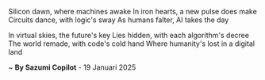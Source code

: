 Silicon dawn, where machines awake
In iron hearts, a new pulse does make
Circuits dance, with logic's sway
As humans falter, AI takes the day

In virtual skies, the future's key
Lies hidden, with each algorithm's decree
The world remade, with code's cold hand
Where humanity's lost in a digital land

~ <b>By Sazumi Copilot</b> - 19 Januari 2025